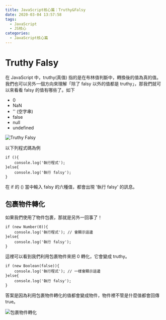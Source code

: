 ```yaml
---
title: JavaScript核心篇：Truthy&Falsy
date: 2020-03-04 13:57:58
tags:
  - JavaScript
  - JS核心
categories: 
  - JavaScript核心篇
---
```



# Truthy Falsy

在 JavaScript 中，truthy(真值) 指的是在布林值判斷中，轉換後的值為真的值。我們也可以另外一個方向來理解「除了 falsy 以外的值都是 truthy」，那我們就可以來看看 falsy 的值有哪些了。如下

* 0
* NaN
* '' (空字串)
* false
* null
* undefined

![Truthy Falsy](https://firebasestorage.googleapis.com/v0/b/cheetoblog-8edf4.appspot.com/o/JS%EF%BC%9A%E6%A0%B8%E5%BF%83%E7%AF%87%2Ftruthy%26falsy.jpg?alt=media&token=a1723750-2d5b-49f3-8ef7-8c007eb3c73f)

以下列程式碼為例

```
if (){
    console.log('執行程式');
}else{
    console.log('執行 falsy');
}
```

在 if 的 () 當中輸入 falsy 的六種值，都會出現 '執行 falsy' 的訊息。


## 包裹物件轉化

如果我們使用了物件包裹，那就是另外一回事了！

```
if (new Number(0)){
    console.log('執行程式'); // 會顯示這邊
}else{
    console.log('執行 falsy');
}
```

這裡可以看到我們利用包裹物件來把 0 轉化，它會變成 truthy。

```
if (new Boolean(false)){
    console.log('執行程式'); // 一樣會顯示這邊
}else{
    console.log('執行 falsy');
}
```

答案是因為利用包裹物件轉化的值都會變成物件，物件裡不管是什麼值都會回傳 true。

![包裹物件轉化](https://firebasestorage.googleapis.com/v0/b/cheetoblog-8edf4.appspot.com/o/JS%EF%BC%9A%E6%A0%B8%E5%BF%83%E7%AF%87%2Ftruthy%E5%8C%85%E8%A3%B9%E7%89%A9%E4%BB%B6%E8%BD%89%E5%8C%96.jpg?alt=media&token=bc21934c-c7da-4557-bcb3-e4bef5952881)